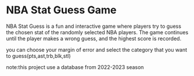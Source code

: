 # NBA Stat Guess Game

NBA Stat Guess is a fun and interactive game where players try to guess the chosen stat of the randomly selected NBA players. The game continues until the player makes a wrong guess, and the highest score is recorded.

you can choose your margin of error and select the category that you want to guess(pts,ast,trb,blk,stl)

note:this project use a database from 2022-2023 season 
